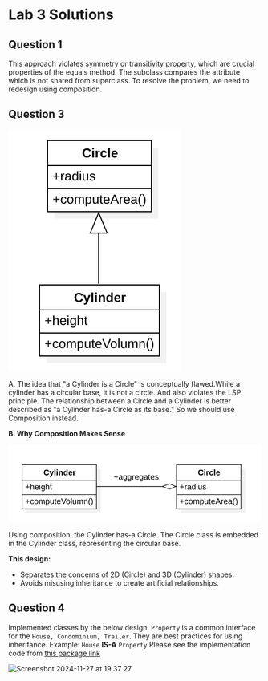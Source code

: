 # Lab 3 Solutions
## Question 1
This approach violates symmetry or transitivity property, which are crucial properties of the equals method.
The subclass compares the attribute which is not shared from superclass.
To resolve the problem, we need to redesign using composition.

## Question 3

<img src="./images/prob3A.png">

A. The idea that "a Cylinder is a Circle" is conceptually flawed.While a cylinder has a circular base, it is not a circle.
And also violates the LSP principle.
The relationship between a Circle and a Cylinder is better described as "a Cylinder has-a Circle as its base."
So we should use Composition instead.

**B. Why Composition Makes Sense**

<img src="./images/prob3B.png">

Using composition, the Cylinder has-a Circle. The Circle class is embedded in the Cylinder class, representing the circular base.

**This design:**

* Separates the concerns of 2D (Circle) and 3D (Cylinder) shapes.
* Avoids misusing inheritance to create artificial relationships.

## Question 4
Implemented classes by the below design. `Property` is a common interface for the `House, Condominium, Trailer`. They are best practices for using inheritance. Example: `House` **IS-A** `Property`
Please see the implementation code from [this package link](https://github.com/vietnguyen/MPP_GroupB/tree/74f3368b5da95f68c826395d37584298b76223bf/src/Lab3/prob4)


![Screenshot 2024-11-27 at 19 37 27](https://github.com/user-attachments/assets/b8c224ab-f45f-43c8-9814-964b0b69cc49)
